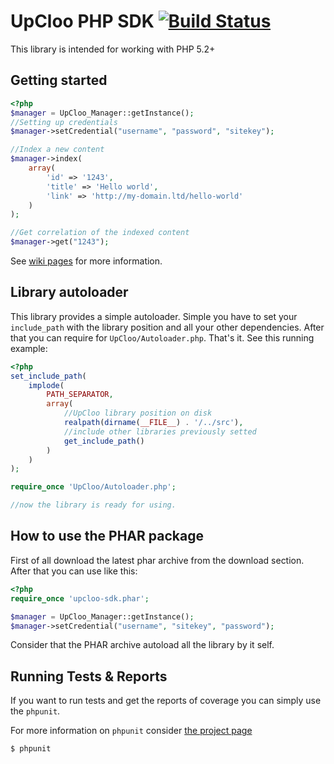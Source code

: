 # UpCloo PHP SDK [![Build Status](https://secure.travis-ci.org/wdalmut/upcloo-php-sdk.png)](http://travis-ci.org/wdalmut/upcloo-php-sdk?branch=master)

This library is intended for working with PHP 5.2+

## Getting started

```php
<?php
$manager = UpCloo_Manager::getInstance();
//Setting up credentials
$manager->setCredential("username", "password", "sitekey");

//Index a new content
$manager->index(
    array(
        'id' => '1243',
        'title' => 'Hello world',
        'link' => 'http://my-domain.ltd/hello-world'
    )
);

//Get correlation of the indexed content
$manager->get("1243");
```

See [wiki pages](upcloo-php-sdk/wiki) for more information.

## Library autoloader

This library provides a simple autoloader. Simple you have
to set your ```include_path``` with the library position
and all your other dependencies. After that you can 
require for ```UpCloo/Autoloader.php```. That's it. See this
running example:

```php
<?php
set_include_path(
    implode(
        PATH_SEPARATOR,  
        array(
            //UpCloo library position on disk
            realpath(dirname(__FILE__) . '/../src'),
            //include other libraries previously setted
            get_include_path()
        )
    )
);

require_once 'UpCloo/Autoloader.php';

//now the library is ready for using.
```

## How to use the PHAR package

First of all download the latest phar archive from the download section.
After that you can use like this:

```php
<?php 
require_once 'upcloo-sdk.phar';

$manager = UpCloo_Manager::getInstance();
$manager->setCredential("username", "sitekey", "password");

```

Consider that the PHAR archive autoload all the library by it self.

## Running Tests & Reports

If you want to run tests and get the reports of coverage you can
simply use the ```phpunit```.

For more information on ```phpunit``` consider 
[the project page](http://www.phpunit.de/manual/current/en/) 

```
$ phpunit
```

